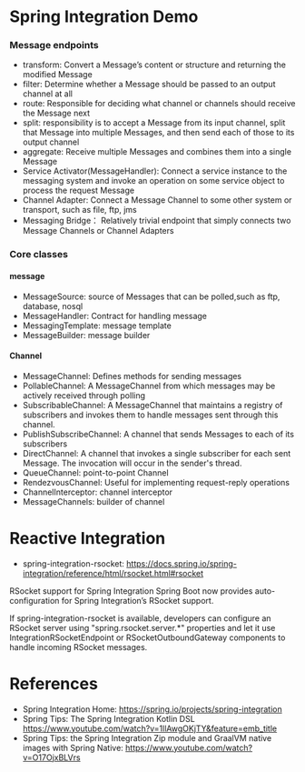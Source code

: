 Spring Integration Demo
=======================

### Message endpoints

* transform: Convert a Message’s content or structure and returning the modified Message
* filter: Determine whether a Message should be passed to an output channel at all
* route: Responsible for deciding what channel or channels should receive the Message next
* split: responsibility is to accept a Message from its input channel, split that Message into multiple Messages, and then send each of those to its output channel
* aggregate: Receive multiple Messages and combines them into a single Message
* Service Activator(MessageHandler):  Connect a service instance to the messaging system  and invoke an operation on some service object to process the request Message
* Channel Adapter: Connect a Message Channel to some other system or transport, such as file, ftp, jms
* Messaging Bridge： Relatively trivial endpoint that simply connects two Message Channels or Channel Adapters

### Core classes

#### message

* MessageSource: source of  Messages that can be polled,such as ftp, database, nosql
* MessageHandler: Contract for handling message
* MessagingTemplate: message template
* MessageBuilder: message builder

#### Channel

* MessageChannel: Defines methods for sending messages
* PollableChannel: A  MessageChannel from which messages may be actively received through polling
* SubscribableChannel: A MessageChannel that maintains a registry of subscribers and invokes them to handle messages sent through this channel.
* PublishSubscribeChannel: A channel that sends Messages to each of its subscribers
* DirectChannel: A channel that invokes a single subscriber for each sent Message. The invocation will occur in the sender's thread.
* QueueChannel: point-to-point Channel
* RendezvousChannel: Useful for implementing request-reply operations
* ChannelInterceptor: channel interceptor
* MessageChannels: builder of channel

# Reactive Integration

* spring-integration-rsocket: https://docs.spring.io/spring-integration/reference/html/rsocket.html#rsocket

RSocket support for Spring Integration
Spring Boot now provides auto-configuration for Spring Integration’s RSocket support.

If spring-integration-rsocket is available, developers can configure an RSocket server using "spring.rsocket.server.*" properties and let it use IntegrationRSocketEndpoint or RSocketOutboundGateway components to handle incoming RSocket messages.

# References

* Spring Integration Home: https://spring.io/projects/spring-integration
* Spring Tips: The Spring Integration Kotlin DSL https://www.youtube.com/watch?v=1llAwgOKjTY&feature=emb_title
* Spring Tips: the Spring Integration Zip module and GraalVM native images with Spring Native: https://www.youtube.com/watch?v=O17OjxBLVrs
